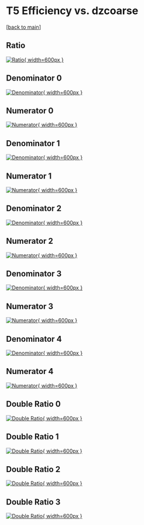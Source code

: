 # T5 Efficiency vs. dzcoarse

[[back to main](./)]



## Ratio

[![Ratio](../mtv/var/T5_base_211_0_eff_dzcoarse.png){ width=600px }](../mtv/var/T5_base_211_0_eff_dzcoarse.pdf)

## Denominator 0

[![Denominator](../mtv/den/T5_base_211_0_eff_dzcoarse_den0.png){ width=600px }](../mtv/den/T5_base_211_0_eff_dzcoarse_den0.pdf)

## Numerator 0

[![Numerator](../mtv/num/T5_base_211_0_eff_dzcoarse_num0.png){ width=600px }](../mtv/num/T5_base_211_0_eff_dzcoarse_num0.pdf)

## Denominator 1

[![Denominator](../mtv/den/T5_base_211_0_eff_dzcoarse_den1.png){ width=600px }](../mtv/den/T5_base_211_0_eff_dzcoarse_den1.pdf)

## Numerator 1

[![Numerator](../mtv/num/T5_base_211_0_eff_dzcoarse_num1.png){ width=600px }](../mtv/num/T5_base_211_0_eff_dzcoarse_num1.pdf)

## Denominator 2

[![Denominator](../mtv/den/T5_base_211_0_eff_dzcoarse_den2.png){ width=600px }](../mtv/den/T5_base_211_0_eff_dzcoarse_den2.pdf)

## Numerator 2

[![Numerator](../mtv/num/T5_base_211_0_eff_dzcoarse_num2.png){ width=600px }](../mtv/num/T5_base_211_0_eff_dzcoarse_num2.pdf)

## Denominator 3

[![Denominator](../mtv/den/T5_base_211_0_eff_dzcoarse_den3.png){ width=600px }](../mtv/den/T5_base_211_0_eff_dzcoarse_den3.pdf)

## Numerator 3

[![Numerator](../mtv/num/T5_base_211_0_eff_dzcoarse_num3.png){ width=600px }](../mtv/num/T5_base_211_0_eff_dzcoarse_num3.pdf)

## Denominator 4

[![Denominator](../mtv/den/T5_base_211_0_eff_dzcoarse_den4.png){ width=600px }](../mtv/den/T5_base_211_0_eff_dzcoarse_den4.pdf)

## Numerator 4

[![Numerator](../mtv/num/T5_base_211_0_eff_dzcoarse_num4.png){ width=600px }](../mtv/num/T5_base_211_0_eff_dzcoarse_num4.pdf)

## Double Ratio 0

[![Double Ratio](../mtv/ratio/T5_base_211_0_eff_dzcoarse_ratio0.png){ width=600px }](../mtv/ratio/T5_base_211_0_eff_dzcoarse_ratio0.pdf)

## Double Ratio 1

[![Double Ratio](../mtv/ratio/T5_base_211_0_eff_dzcoarse_ratio1.png){ width=600px }](../mtv/ratio/T5_base_211_0_eff_dzcoarse_ratio1.pdf)

## Double Ratio 2

[![Double Ratio](../mtv/ratio/T5_base_211_0_eff_dzcoarse_ratio2.png){ width=600px }](../mtv/ratio/T5_base_211_0_eff_dzcoarse_ratio2.pdf)

## Double Ratio 3

[![Double Ratio](../mtv/ratio/T5_base_211_0_eff_dzcoarse_ratio3.png){ width=600px }](../mtv/ratio/T5_base_211_0_eff_dzcoarse_ratio3.pdf)

